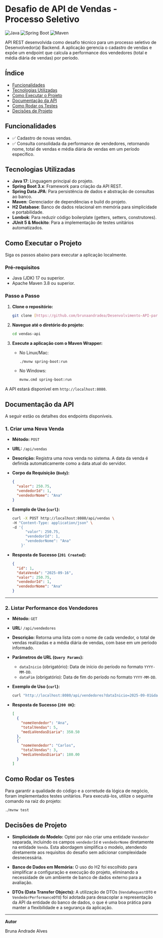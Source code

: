 # Desafio de API de Vendas - Processo Seletivo

![Java](https://img.shields.io/badge/Java-17-blue)
![Spring Boot](https://img.shields.io/badge/Spring%20Boot-3.x.x-green)
![Maven](https://img.shields.io/badge/Maven-4.0.0-red)

API REST desenvolvida como desafio técnico para um processo seletivo de Desenvolvedor(a) Backend. A aplicação gerencia o cadastro de vendas e expõe um endpoint que calcula a performance dos vendedores (total e média diária de vendas) por período.

## Índice

- [Funcionalidades](#funcionalidades)
- [Tecnologias Utilizadas](#tecnologias-utilizadas)
- [Como Executar o Projeto](#como-executar-o-projeto)
- [Documentação da API](#documentação-da-api)
- [Como Rodar os Testes](#como-rodar-os-testes)
- [Decisões de Projeto](#decisões-de-projeto)

## Funcionalidades

- ✅ Cadastro de novas vendas.
- ✅ Consulta consolidada da performance de vendedores, retornando nome, total de vendas e média diária de vendas em um período específico.

## Tecnologias Utilizadas

- **Java 17**: Linguagem principal do projeto.
- **Spring Boot 3.x**: Framework para criação da API REST.
- **Spring Data JPA**: Para persistência de dados e abstração de consultas ao banco.
- **Maven**: Gerenciador de dependências e build do projeto.
- **H2 Database**: Banco de dados relacional em memória para simplicidade e portabilidade.
- **Lombok**: Para reduzir código boilerplate (getters, setters, construtores).
- **JUnit 5 & Mockito**: Para a implementação de testes unitários automatizados.

## Como Executar o Projeto

Siga os passos abaixo para executar a aplicação localmente.

### Pré-requisitos

- Java (JDK) 17 ou superior.
- Apache Maven 3.8 ou superior.

### Passo a Passo

1.  **Clone o repositório:**
    ```bash
    git clone [https://github.com/brunaandradea/Desenvolvimento-API-para-Vendas.git](https://github.com/brunaandradea/Desenvolvimento-API-para-Vendas.git)
    ```

2.  **Navegue até o diretório do projeto:**
    ```bash
    cd vendas-api
    ```

3.  **Execute a aplicação com o Maven Wrapper:**
    * No Linux/Mac:
        ```bash
        ./mvnw spring-boot:run
        ```
    * No Windows:
        ```bash
        mvnw.cmd spring-boot:run
        ```

A API estará disponível em `http://localhost:8080`.

## Documentação da API

A seguir estão os detalhes dos endpoints disponíveis.

### 1. Criar uma Nova Venda

-   **Método:** `POST`
-   **URL:** `/api/vendas`
-   **Descrição:** Registra uma nova venda no sistema. A data da venda é definida automaticamente como a data atual do servidor.

-   **Corpo da Requisição (`Body`):**
    ```json
    {
      "valor": 250.75,
      "vendedorId": 1,
      "vendedorNome": "Ana"
    }
    ```

-   **Exemplo de Uso (`curl`):**
    ```bash
    curl -X POST http://localhost:8080/api/vendas \
    -H "Content-Type: application/json" \
    -d '{
          "valor": 250.75,
          "vendedorId": 1,
          "vendedorNome": "Ana"
        }'
    ```

-   **Resposta de Sucesso (`201 Created`):**
    ```json
    {
      "id": 1,
      "dataVenda": "2025-09-16",
      "valor": 250.75,
      "vendedorId": 1,
      "vendedorNome": "Ana"
    }
    ```

---

### 2. Listar Performance dos Vendedores

-   **Método:** `GET`
-   **URL:** `/api/vendedores`
-   **Descrição:** Retorna uma lista com o nome de cada vendedor, o total de vendas realizadas e a média diária de vendas, com base em um período informado.

-   **Parâmetros de URL (`Query Params`):**
    -   `dataInicio` (obrigatório): Data de início do período no formato `YYYY-MM-DD`.
    -   `dataFim` (obrigatório): Data de fim do período no formato `YYYY-MM-DD`.

-   **Exemplo de Uso (`curl`):**
    ```bash
    curl "http://localhost:8080/api/vendedores?dataInicio=2025-09-01&dataFim=2025-09-30"
    ```

-   **Resposta de Sucesso (`200 OK`):**
    ```json
    [
      {
        "nomeVendedor": "Ana",
        "totalVendas": 5,
        "mediaVendasDiaria": 350.50
      },
      {
        "nomeVendedor": "Carlos",
        "totalVendas": 3,
        "mediaVendasDiaria": 180.00
      }
    ]
    ```

## Como Rodar os Testes

Para garantir a qualidade do código e a corretude da lógica de negócio, foram implementados testes unitários. Para executá-los, utilize o seguinte comando na raiz do projeto:

```bash
./mvnw test
 ```

## Decisões de Projeto

-   **Simplicidade do Modelo:** Optei por não criar uma entidade `Vendedor` separada, incluindo os campos `vendedorId` e `vendedorNome` diretamente na entidade `Venda`. Esta abordagem simplifica o modelo, atendendo diretamente aos requisitos do desafio sem adicionar complexidade desnecessária.

-   **Banco de Dados em Memória:** O uso do H2 foi escolhido para simplificar a configuração e execução do projeto, eliminando a necessidade de um ambiente de banco de dados externo para a avaliação.

-   **DTOs (Data Transfer Objects):** A utilização de DTOs (`VendaRequestDTO` e `VendedorPerformanceDTO`) foi adotada para desacoplar a representação da API da entidade do banco de dados, o que é uma boa prática para manter a flexibilidade e a segurança da aplicação.

---

**Autor**

Bruna Andrade Alves

